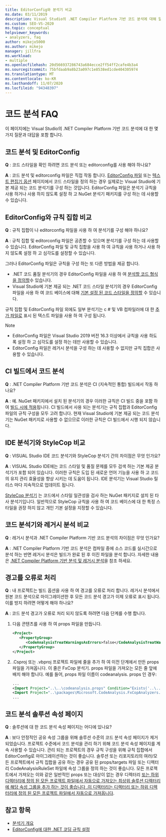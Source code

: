 ```yaml
---
title: EditorConfig와 분석기 비교
ms.date: 03/11/2019
description: Visual Studio의 .NET Compiler Platform 기반 코드 분석에 대해 알아봅니다. EditorConfig 파일, 규칙 집합 및 기타 항목에 대 한 질문에 대 한 대답을 참조 하세요.
ms.custom: SEO-VS-2020
ms.topic: conceptual
helpviewer_keywords:
- analyzers, faq
author: mikejo5000
ms.author: mikejo
manager: jillfra
ms.workload:
- multiple
ms.openlocfilehash: 20d566937286743a684ecce2ff54ff2cafe4b3a4
ms.sourcegitcommit: 75bfdaab9a8b23a097c1e8538ed1cde404305974
ms.translationtype: MT
ms.contentlocale: ko-KR
ms.lasthandoff: 11/07/2020
ms.locfileid: "94348397"
---
```

# <a name="code-analysis-faq"></a>코드 분석 FAQ

이 페이지에는 Visual Studio의 .NET Compiler Platform 기반 코드 분석에 대 한 몇 가지 질문과 대답을 포함 합니다.

## <a name="code-analysis-versus-editorconfig"></a>코드 분석 및 EditorConfig

**Q** : 코드 스타일을 확인 하려면 코드 분석 또는 editorconfig를 사용 해야 하나요?

**A** : 코드 분석 및 editorconfig 파일은 직접 작동 합니다. [EditorConfig 파일](/dotnet/fundamentals/code-analysis/code-style-rule-options) 또는 [텍스트 편집기 옵션](../ide/code-styles-and-code-cleanup.md) 페이지에서 코드 스타일을 정의 하는 경우 실제로는 Visual Studio에 기본 제공 되는 코드 분석기를 구성 하는 것입니다. EditorConfig 파일은 분석기 규칙을 사용 하거나 사용 하지 않도록 설정 하 고 NuGet 분석기 패키지를 구성 하는 데 사용할 수 있습니다.

## <a name="editorconfig-versus-rule-sets"></a>EditorConfig와 규칙 집합 비교

**Q** : 규칙 집합이 나 editorconfig 파일을 사용 하 여 분석기를 구성 해야 하나요?

**A** : 규칙 집합 및 editorconfig 파일은 공존할 수 있으며 분석기를 구성 하는 데 사용할 수 있습니다. EditorConfig 파일 및 규칙 집합을 사용 하 여 규칙을 사용 하거나 사용 하지 않도록 설정 하 고 심각도를 설정할 수 있습니다.

그러나 EditorConfig 파일은 규칙을 구성 하는 또 다른 방법을 제공 합니다.

- .NET 코드 품질 분석기의 경우 EditorConfig 파일을 사용 하 여 [분석할 코드 형식을 정의할](/dotnet/fundamentals/code-analysis/code-quality-rule-options)수 있습니다.
- Visual Studio에 기본 제공 되는 .NET 코드 스타일 분석기의 경우 EditorConfig 파일을 사용 하 여 코드 베이스에 대해 [기본 설정 된 코드 스타일을 정의할](/dotnet/fundamentals/code-analysis/code-style-rule-options) 수 있습니다.

규칙 집합 및 EditorConfig 파일 외에도 일부 분석기는 c # 및 VB 컴파일러에 대 한 [추가 파일로](../ide/build-actions.md#build-action-values) 표시 된 텍스트 파일을 사용 하 여 구성 됩니다.

> [!NOTE]
> - EditorConfig 파일은 Visual Studio 2019 버전 16.3 이상에서 규칙을 사용 하도록 설정 하 고 심각도를 설정 하는 데만 사용할 수 있습니다.
> - EditorConfig 파일은 레거시 분석을 구성 하는 데 사용할 수 없지만 규칙 집합은 사용할 수 있습니다.

## <a name="code-analysis-in-ci-builds"></a>CI 빌드에서 코드 분석

**Q** : .NET Compiler Platform 기반 코드 분석은 CI (지속적인 통합) 빌드에서 작동 하나요?

**A** : 예. NuGet 패키지에서 설치 된 분석기의 경우 이러한 규칙은 CI 빌드 중을 포함 하 여 [빌드 시에 적용](roslyn-analyzers-overview.md#build-errors)됩니다. CI 빌드에서 사용 되는 분석기는 규칙 집합과 EditorConfig 파일의 규칙 구성을 모두 고려 합니다. 현재 Visual Studio에 기본 제공 되는 코드 분석기는 NuGet 패키지로 사용할 수 없으므로 이러한 규칙은 CI 빌드에서 시행 되지 않습니다.

## <a name="ide-analyzers-versus-stylecop"></a>IDE 분석기와 StyleCop 비교

**Q** : VISUAL Studio IDE 코드 분석기와 StyleCop 분석기 간의 차이점은 무엇 인가요?

**A** : VISUAL Studio IDE에는 코드 스타일 및 품질 문제를 모두 검색 하는 기본 제공 분석기가 포함 되어 있습니다. 이러한 규칙은 도입 된 새로운 언어 기능을 사용 하 고 코드의 유지 관리 효율성을 향상 시키는 데 도움이 됩니다. IDE 분석기는 Visual Studio 릴리스 마다 지속적으로 업데이트 됩니다.

[StyleCop 분석기](https://github.com/DotNetAnalyzers/StyleCopAnalyzers) 는 코드에서 스타일 일관성을 검사 하는 NuGet 패키지로 설치 된 타사 분석기입니다. 일반적으로 StyleCop 규칙을 사용 하 여 코드 베이스에 대 한 특정 스타일을 권장 하지 않고 개인 기본 설정을 지정할 수 있습니다.

## <a name="code-analyzers-versus-legacy-analysis"></a>코드 분석기와 레거시 분석 비교

**Q** : 레거시 분석과 .NET Compiler Platform 기반 코드 분석의 차이점은 무엇 인가요?

**A** : .NET Compiler Platform 기반 코드 분석은 컴파일 중에 소스 코드를 실시간으로 분석 하는 반면 레거시 분석은 빌드가 완료 된 후 이진 파일을 분석 합니다. 자세한 내용은 [.NET Compiler Platform 기반 분석 및 레거시 분석](../code-quality/fxcop-analyzers-faq.md#whats-the-difference-between-legacy-fxcop-and-fxcop-analyzers)을 참조 하세요.

## <a name="treat-warnings-as-errors"></a>경고를 오류로 처리

**Q** : 내 프로젝트는 빌드 옵션을 사용 하 여 경고를 오류로 처리 합니다. 레거시 분석에서 원본 코드 분석으로 마이그레이션한 후 모든 코드 분석 경고가 이제 오류로 표시 됩니다. 이를 방지 하려면 어떻게 해야 하나요?

**A** : 코드 분석 경고가 오류로 처리 되지 않도록 하려면 다음 단계를 수행 합니다.

  1. 다음 콘텐츠를 사용 하 여 props 파일을 만듭니다.

     ```xml
     <Project>
        <PropertyGroup>
           <CodeAnalysisTreatWarningsAsErrors>false</CodeAnalysisTreatWarningsAsErrors>
        </PropertyGroup>
     </Project>
     ```

  2. .Csproj 또는 .vbproj 프로젝트 파일에 줄을 추가 하 여 이전 단계에서 만든 props 파일을 가져옵니다. 이 줄은 FxCop 분석기. props 파일을 가져오는 모든 줄 앞에 배치 해야 합니다. 예를 들어, props 파일 이름이 codeanalysis. props 인 경우:

     ```xml
     ...
     <Import Project="..\..\codeanalysis.props" Condition="Exists('..\..\codeanalysis.props')" />
     <Import Project="..\packages\Microsoft.CodeAnalysis.FxCopAnalyzers.2.6.5\build\Microsoft.CodeAnalysis.FxCopAnalyzers.props" Condition="Exists('..\packages\Microsoft.CodeAnalysis.FxCopAnalyzers.2.6.5\build\Microsoft.CodeAnalysis.FxCopAnalyzers.props')" />
     ...
     ```

## <a name="code-analysis-solution-property-page"></a>코드 분석 솔루션 속성 페이지

**Q** : 솔루션에 대 한 코드 분석 속성 페이지는 어디에 있나요?

**A** : 보다 안정적인 공유 속성 그룹을 위해 솔루션 수준의 코드 분석 속성 페이지가 제거 되었습니다. 프로젝트 수준에서 코드 분석을 관리 하기 위해 코드 분석 속성 페이지를 계속 사용할 수 있습니다. 관리 되는 프로젝트의 경우 규칙 구성을 위해 규칙 집합에서 EditorConfig로 마이그레이션하는 것이 좋습니다.  솔루션 또는 리포지토리의 여러/모든 프로젝트에서 규칙 집합을 공유 하는 경우 공유 된 props/targets 파일 또는 디렉터리 CodeAnalysisRuleSet 파일에 속성 그룹을 정의 하는 것이 좋습니다. 모든 프로젝트에서 가져오는 이와 같은 일반적인 props 또는 대상이 없는 경우 디렉터리 [또는 하위 디렉터리에 정의 된 모든 프로젝트 파일에서 자동으로 가져오는 최상위 솔루션 디렉터리에 해당 속성 그룹을 추가 하는 것이 좋습니다 .이 디렉터리는 디렉터리 또는 하위 디렉터리에 정의 된 모든 프로젝트 파일에서 자동으로 가져옵니다](../msbuild/customize-your-build.md).

## <a name="see-also"></a>참고 항목

- [분석기 개요](roslyn-analyzers-overview.md)
- [EditorConfig에 대한 .NET 코딩 규칙 설정](/dotnet/fundamentals/code-analysis/code-style-rule-options)